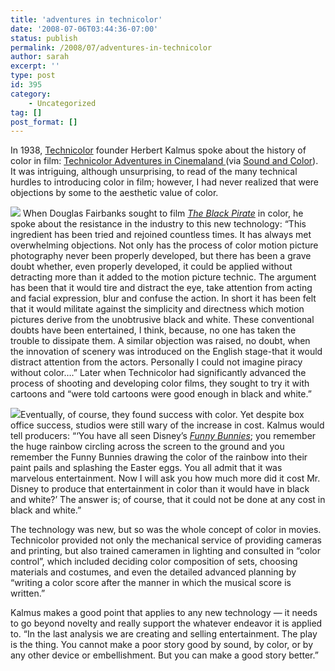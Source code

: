```yaml
---
title: 'adventures in technicolor'
date: '2008-07-06T03:44:36-07:00'
status: publish
permalink: /2008/07/adventures-in-technicolor
author: sarah
excerpt: ''
type: post
id: 395
category:
    - Uncategorized
tag: []
post_format: []
---
```

In 1938, [Technicolor](http://www.widescreenmuseum.com/oldcolor/technicolor1.htm) founder Herbert Kalmus spoke about the history of color in film: [Technicolor Adventures in Cinemaland  ](http://www.widescreenmuseum.com/oldcolor/kalmus.htm) (via [Sound and Color](http://www.ejumpcut.org/archive/onlinessays/JC17folder/SoundAndColor.html)). It was intriguing, although unsurprising, to read of the many technical hurdles to introducing color in film; however, I had never realized that were objections by some to the aesthetic value of color.

[![](http://ia.media-imdb.com/images/M/MV5BMjE2NjA5ODU2Ml5BMl5BanBnXkFtZTYwMjgxOTQ5._V1._CR0,0,337,337_SS90_.jpg)](http://www.imdb.com/title/tt0016654/) When Douglas Fairbanks sought to film *[The Black Pirate](http://www.imdb.com/title/tt0016654/)* in color, he spoke about the resistance in the industry to this new technology: “This ingredient has been tried and rejoined countless times. It has always met overwhelming objections. Not only has the process of color motion picture photography never been properly developed, but there has been a grave doubt whether, even properly developed, it could be applied without detracting more than it added to the motion picture technic. The argument has been that it would tire and distract the eye, take attention from acting and facial expression, blur and confuse the action. In short it has been felt that it would militate against the simplicity and directness which motion pictures derive from the unobtrusive black and white. These conventional doubts have been entertained, I think, because, no one has taken the trouble to dissipate them. A similar objection was raised, no doubt, when the innovation of scenery was introduced on the English stage-that it would distract attention from the actors. Personally I could not imagine piracy without color….” Later when Technicolor had significantly advanced the process of shooting and developing color films, they sought to try it with cartoons and “were told cartoons were good enough in black and white.”

[![](http://www.disneyshorts.org/years/1934/graphics/funnylittlebunnies/funnylittlebunnies5thumb.jpg)](http://www.disneyshorts.org/years/1934/graphics/funnylittlebunnies/funnylittlebunnies5.html)Eventually, of course, they found success with color. Yet despite box office success, studios were still wary of the increase in cost. Kalmus would tell producers: “‘You have all seen Disney’s *[Funny Bunnies](http://www.disneyshorts.org/years/1934/funnylittlebunnies.html)*; you remember the huge rainbow circling across the screen to the ground and you remember the Funny Bunnies drawing the color of the rainbow into their paint pails and splashing the Easter eggs. You all admit that it was marvelous entertainment. Now I will ask you how much more did it cost Mr. Disney to produce that entertainment in color than it would have in black and white?’ The answer is; of course, that it could not be done at any cost in black and white.”

The technology was new, but so was the whole concept of color in movies. Technicolor provided not only the mechanical service of providing cameras and printing, but also trained cameramen in lighting and consulted in “color control”, which included deciding color composition of sets, choosing materials and costumes, and even the detailed advanced planning by “writing a color score after the manner in which the musical score is written.”

Kalmus makes a good point that applies to any new technology — it needs to go beyond novelty and really support the whatever endeavor it is applied to. “In the last analysis we are creating and selling entertainment. The play is the thing. You cannot make a poor story good by sound, by color, or by any other device or embellishment. But you can make a good story better.”